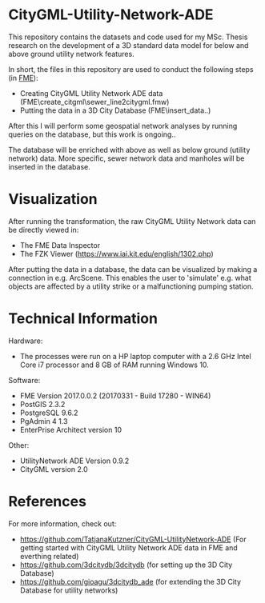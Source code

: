 # CityGML-Utility-Network-ADE
This repository contains the datasets and code used for my MSc. Thesis research on the development of a 3D standard data model for below and above ground utility network features.

In short, the files in this repository are used to conduct the following steps (in [FME](https://www.safe.com/)):
- Creating CityGML Utility Network ADE data (FME\create_citgml\sewer_line2citygml.fmw)
- Putting the data in a 3D City Database (FME\insert_data\..)

After this I will perform some geospatial network analyses by running queries on the database, but this work is ongoing..

The database will be enriched with above as well as below ground (utility network) data. More specific, sewer network data and manholes will be inserted in the database.

# Visualization
After running the transformation, the raw CityGML Utility Network data can be directly viewed in:
- The FME Data Inspector
- The FZK Viewer (https://www.iai.kit.edu/english/1302.php)

After putting the data in a database, the data can be visualized by making a connection in e.g. ArcScene. This enables the user to 'simulate' e.g. what objects are affected by a utility strike or a malfunctioning pumping station.

# Technical Information
Hardware:
- The processes were run on a HP laptop computer with a 2.6 GHz Intel Core i7 processor and 8 GB of RAM running Windows 10.

Software:
- FME Version 2017.0.0.2 (20170331 - Build 17280 - WIN64)
- PostGIS 2.3.2
- PostgreSQL 9.6.2
- PgAdmin 4 1.3
- EnterPrise Architect version 10

Other:
- UtilityNetwork ADE Version 0.9.2
- CityGML version 2.0

# References
For more information, check out:
- https://github.com/TatjanaKutzner/CityGML-UtilityNetwork-ADE (For getting started with CityGML Utility Network ADE data in FME and everthing related)
- https://github.com/3dcitydb/3dcitydb (for setting up the 3D City Database)
- https://github.com/gioagu/3dcitydb_ade (for extending the 3D City Database for utility networks)

